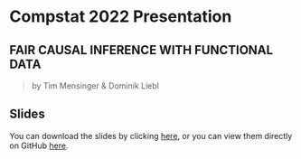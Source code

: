 # Compstat 2022 Presentation

## FAIR CAUSAL INFERENCE WITH FUNCTIONAL DATA

> by Tim Mensinger & Dominik Liebl

## Slides

You can download the slides by clicking
[here](https://github.com/timmens/compstat/raw/main/slides.pdf), or
you can view them directly on GitHub
[here](https://github.com/timmens/compstat/blob/main/slides.pdf).
